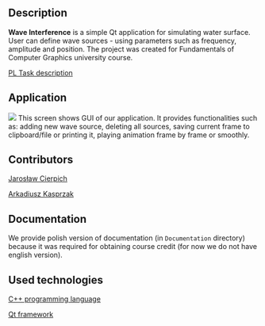 ## Description 
**Wave Interference** is a simple Qt application for simulating water surface. User can define wave sources - using parameters such as frequency, amplitude and position. The project was created for Fundamentals of Computer Graphics university course. 

[PL Task description](http://www.ftj.agh.edu.pl/~Malinowski/GFK/files/09.pdf)

## Application
![](https://i.imgur.com/mqgmfAG.png)
This screen shows GUI of our application. It provides functionalities such as: adding new wave source, deleting all sources, saving current frame to clipboard/file or printing it, playing animation frame by frame or smoothly. 

## Contributors
[Jarosław Cierpich](https://github.com/Loniowsky)

[Arkadiusz Kasprzak](https://github.com/arokasprz100)

## Documentation
We provide polish version of documentation (in `Documentation` directory) because it was required for obtaining course credit (for now we do not have english version).

## Used technologies
[C++ programming language](https://en.cppreference.com/w/cpp)

[Qt framework](https://www.qt.io/)
